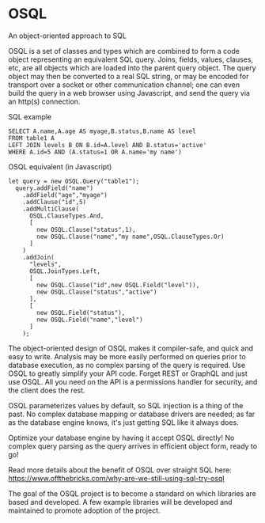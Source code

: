 # OSQL
An object-oriented approach to SQL

OSQL is a set of classes and types which are combined to form a code object representing an equivalent SQL query. Joins, fields, values, clauses, etc, are all objects which are loaded into the parent query object. The query object may then be converted to a real SQL string, or may be encoded for transport over a socket or other communication channel; one can even build the query in a web browser using Javascript, and send the query via an http(s) connection.

SQL example
```
SELECT A.name,A.age AS myage,B.status,B.name AS level
FROM table1 A
LEFT JOIN levels B ON B.id=A.level AND B.status='active'
WHERE A.id=5 AND (A.status=1 OR A.name='my name')
```

OSQL equivalent (in Javascript)
```
let query = new OSQL.Query("table1");
  query.addField("name")
    .addField("age","myage")
    .addClause("id",5)
    .addMultiClause(
      OSQL.ClauseTypes.And,
      [
        new OSQL.Clause("status",1),
        new OSQL.Clause("name","my name",OSQL.ClauseTypes.Or)
      ]
    )
    .addJoin(
      "levels",
      OSQL.JoinTypes.Left,
      [
        new OSQL.Clause("id",new OSQL.Field("level")),
        new OSQL.Clause("status","active")
      ],
      [
        new OSQL.Field("status"),
        new OSQL.Field("name","level")
      ]
    );
```

The object-oriented design of OSQL makes it compiler-safe, and quick and easy to write. Analysis may be more easily performed on queries prior to database execution, as no complex parsing of the query is required. Use OSQL to greatly simplify your API code. Forget REST or GraphQL and just use OSQL. All you need on the API is a permissions handler for security, and the client does the rest.

OSQL parameterizes values by default, so SQL injection is a thing of the past. No complex database mapping or database drivers are needed; as far as the database engine knows, it's just getting SQL like it always does.

Optimize your database engine by having it accept OSQL directly! No complex query parsing as the query arrives in efficient object form, ready to go!

Read more details about the benefit of OSQL over straight SQL here: https://www.offthebricks.com/why-are-we-still-using-sql-try-osql

The goal of the OSQL project is to become a standard on which libraries are based and developed. A few example libraries will be developed and maintained to promote adoption of the project.

